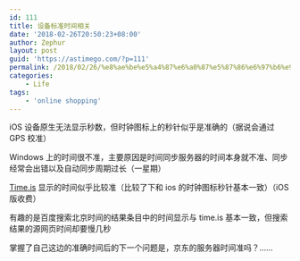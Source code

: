 ```yaml
---
id: 111
title: 设备标准时间相关
date: '2018-02-26T20:50:23+08:00'
author: Zephur
layout: post
guid: 'https://astimego.com/?p=111'
permalink: /2018/02/26/%e8%ae%be%e5%a4%87%e6%a0%87%e5%87%86%e6%97%b6%e9%97%b4%e7%9b%b8%e5%85%b3/
categories:
    - Life
tags:
    - 'online shopping'
---
```


iOS 设备原生无法显示秒数，但时钟图标上的秒针似乎是准确的（据说会通过 GPS 校准）

Windows 上的时间很不准，主要原因是时间同步服务器的时间本身就不准、同步经常会出错以及自动同步周期过长（一星期）

[Time.is](https://time.is) 显示的时间似乎比较准（比较了下和 ios 的时钟图标秒针基本一致）（iOS 版收费）

有趣的是百度搜索北京时间的结果条目中的时间显示与 time.is 基本一致，但搜索结果的源网页时间却要慢几秒

掌握了自己这边的准确时间后的下一个问题是，京东的服务器时间准吗？……